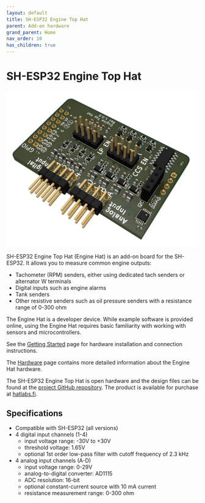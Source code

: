 ```yaml
---
layout: default
title: SH-ESP32 Engine Top Hat
parent: Add-on hardware
grand_parent: Home
nav_order: 10
has_children: true
---
```


# SH-ESP32 Engine Top Hat

![SH-ESP32 Engine Top Hat rendering](assets/EH_perspective.jpg "SH-ESP32 Engine Top Hat rendering")

SH-ESP32 Engine Top Hat (Engine Hat) is an add-on board for the SH-ESP32.
It allows you to measure common engine outputs:

- Tachometer (RPM) senders, either using dedicated tach senders or alternator W terminals
- Digital inputs such as engine alarms
- Tank senders
- Other resistive senders such as oil pressure senders with a resistance range of 0-300 ohm

The Engine Hat is a developer device.
While example software is provided online, using the Engine Hat requires basic familiarity with working with sensors and microcontrollers.

See the [Getting Started](getting-started/) page for hardware installation and connection instructions.

The [Hardware](hardware/) page contains more detailed information about the Engine Hat hardware.

The SH-ESP32 Engine Top Hat is open hardware and the design files can be found at the [project GitHub repository](https://github.com/hatlabs/SH-ESP32-engine-hat). The product is available for purchase at [hatlabs.fi](https://hatlabs.fi/product/sh-esp32-engine-top-hat-kit/).

## Specifications

- Compatible with SH-ESP32 (all versions)
- 4 digital input channels (1-4)
  - input voltage range: -30V to +30V
  - threshold voltage: 1.65V
  - optional 1st order low-pass filter with cutoff frequency of 2.3 kHz
- 4 analog input channels (A-D)
  - input voltage range: 0-29V
  - analog-to-digital converter: AD1115
  - ADC resolution: 16-bit
  - optional constant-current source with 10 mA current
  - resistance measurement range: 0-300 ohm
